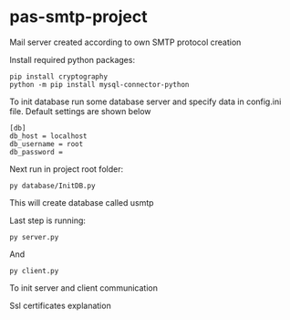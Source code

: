 # pas-smtp-project
Mail server created according to own SMTP protocol creation


Install required python packages:  
```
pip install cryptography
python -m pip install mysql-connector-python
```  
To init database run some database server and specify data in config.ini file.
Default settings are shown below  
```
[db]
db_host = localhost
db_username = root
db_password = 
```

Next run in project root folder:  
```
py database/InitDB.py
```
This will create database called usmtp 

Last step is running:

```
py server.py
```
And
```
py client.py
```
To init server and client communication

Ssl certificates explanation
